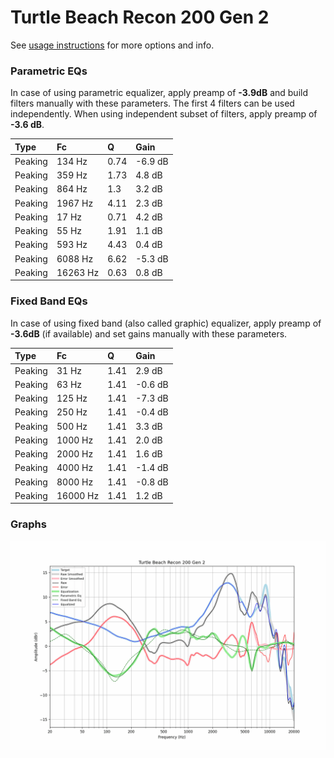 # Turtle Beach Recon 200 Gen 2
See [usage instructions](https://github.com/jaakkopasanen/AutoEq#usage) for more options and info.

### Parametric EQs
In case of using parametric equalizer, apply preamp of **-3.9dB** and build filters manually
with these parameters. The first 4 filters can be used independently.
When using independent subset of filters, apply preamp of **-3.6 dB**.

| Type    | Fc       |    Q | Gain    |
|:--------|:---------|:-----|:--------|
| Peaking | 134 Hz   | 0.74 | -6.9 dB |
| Peaking | 359 Hz   | 1.73 | 4.8 dB  |
| Peaking | 864 Hz   | 1.3  | 3.2 dB  |
| Peaking | 1967 Hz  | 4.11 | 2.3 dB  |
| Peaking | 17 Hz    | 0.71 | 4.2 dB  |
| Peaking | 55 Hz    | 1.91 | 1.1 dB  |
| Peaking | 593 Hz   | 4.43 | 0.4 dB  |
| Peaking | 6088 Hz  | 6.62 | -5.3 dB |
| Peaking | 16263 Hz | 0.63 | 0.8 dB  |

### Fixed Band EQs
In case of using fixed band (also called graphic) equalizer, apply preamp of **-3.6dB**
(if available) and set gains manually with these parameters.

| Type    | Fc       |    Q | Gain    |
|:--------|:---------|:-----|:--------|
| Peaking | 31 Hz    | 1.41 | 2.9 dB  |
| Peaking | 63 Hz    | 1.41 | -0.6 dB |
| Peaking | 125 Hz   | 1.41 | -7.3 dB |
| Peaking | 250 Hz   | 1.41 | -0.4 dB |
| Peaking | 500 Hz   | 1.41 | 3.3 dB  |
| Peaking | 1000 Hz  | 1.41 | 2.0 dB  |
| Peaking | 2000 Hz  | 1.41 | 1.6 dB  |
| Peaking | 4000 Hz  | 1.41 | -1.4 dB |
| Peaking | 8000 Hz  | 1.41 | -0.8 dB |
| Peaking | 16000 Hz | 1.41 | 1.2 dB  |

### Graphs
![](./Turtle%20Beach%20Recon%20200%20Gen%202.png)
